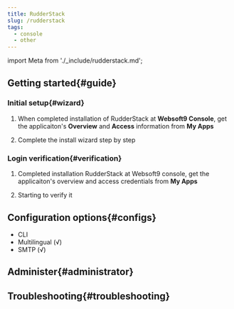 ```yaml
---
title: RudderStack
slug: /rudderstack
tags:
  - console
  - other
---
```


import Meta from './_include/rudderstack.md';

<Meta name="meta" />

## Getting started{#guide}

### Initial setup{#wizard}

1. When completed installation of RudderStack at **Websoft9 Console**, get the applicaiton's **Overview** and **Access** information from **My Apps**  

2. Complete the install wizard step by step

### Login verification{#verification}

1. Completed installation RudderStack at Websoft9 console, get the applicaiton's overview and access credentials from **My Apps**  

2. Starting to verify it

## Configuration options{#configs}

- CLI
- Multilingual (√)
- SMTP (√)

## Administer{#administrator}

## Troubleshooting{#troubleshooting}
